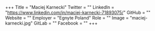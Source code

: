 +++
Title = "Maciej Karnecki"
Twitter = ""
LinkedIn = "https://www.linkedin.com/in/maciej-karnecki-71893075/"
GitHub = ""
Website = ""
Employer = "Egnyte Poland"
Role = ""
Image = "maciej-karnecki.jpg"
GitLab = ""
Facebook = ""
+++
